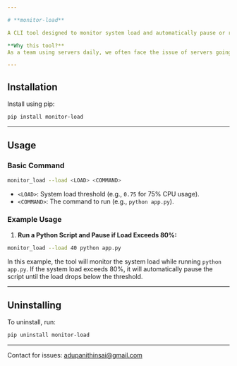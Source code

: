```yaml
---

# **monitor-load**

A CLI tool designed to monitor system load and automatically pause or resume a process based on the system's load.

**Why this tool?**  
As a team using servers daily, we often face the issue of servers going down due to excessive load. To support our team and ensure smooth operations, I developed `monitor-load` to help prevent processes from overwhelming the system by pausing them when the load is too high.

---
```


## **Installation**

Install using pip:

```sh
pip install monitor-load
```

---

## **Usage**

### **Basic Command**

```sh
monitor_load --load <LOAD> <COMMAND>
```

- `<LOAD>`: System load threshold (e.g., `0.75` for 75% CPU usage).
- `<COMMAND>`: The command to run (e.g., `python app.py`).

### **Example Usage**

1. **Run a Python Script and Pause if Load Exceeds 80%:**

```sh
monitor_load --load 40 python app.py
```

In this example, the tool will monitor the system load while running `python app.py`. If the system load exceeds 80%, it will automatically pause the script until the load drops below the threshold.

---

## **Uninstalling**

To uninstall, run:

```sh
pip uninstall monitor-load
```

---
Contact for issues: adupanithinsai@gmail.com
